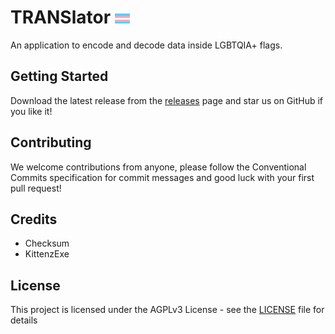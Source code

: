 # TRANSlator ![Example Flag](assets/flag.png)

An application to encode and decode data inside LGBTQIA+ flags.

## Getting Started

Download the latest release from the [releases](https://github.com/checksumdev/TRANSlator/releases) page and star us on GitHub if you like it!

## Contributing

We welcome contributions from anyone, please follow the Conventional Commits specification for commit messages and good luck with your first pull request!

## Credits

- Checksum
- KittenzExe

## License

This project is licensed under the AGPLv3 License - see the [LICENSE](LICENSE) file for details
